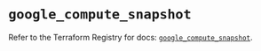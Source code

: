# `google_compute_snapshot`

Refer to the Terraform Registry for docs: [`google_compute_snapshot`](https://registry.terraform.io/providers/hashicorp/google/6.37.0/docs/resources/compute_snapshot).
